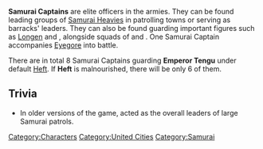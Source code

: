 **Samurai Captains** are elite officers in the [](03%20-%20Projects%20&%20Wikis/Kenshi/Kenshi%20Wiki/Kenshi%20Wiki%20Template/United_Cities.md) armies. They can be found leading
groups of [Samurai Heavies](Samurai_Heavy.md "wikilink") in patrolling
towns or serving as barracks' leaders. They can also be found guarding
important figures such as [Longen](Longen.md "wikilink") and [](Emperor_Tengu.md), alongside squads of [](Samurai_Elite.md) and [](Jonin_Elite.md). One Samurai Captain accompanies
[Eyegore](Eyegore.md "wikilink") into battle.

There are in total 8 Samurai Captains guarding **Emperor Tengu** under
default [Heft](Heft.md "wikilink"). If **Heft** is malnourished, there will
be only 6 of them.

## Trivia

- In older versions of the game, [](Samurai_Lord.md) acted as the overall leaders of large
  Samurai patrols.

[Category:Characters](Category:Characters "wikilink") [Category:United
Cities](Category:United_Cities "wikilink")
[Category:Samurai](Category:Samurai "wikilink")